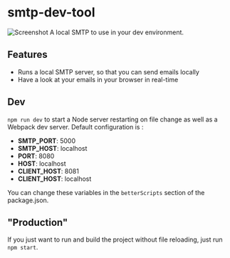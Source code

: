 # smtp-dev-tool

![Screenshot](http://i.imgur.com/OojQ6wm.gif)
A local SMTP to use in your dev environment.

## Features

- Runs a local SMTP server, so that you can send emails locally
- Have a look at your emails in your browser in real-time

## Dev

`npm run dev` to start a Node server restarting on file change as well as a Webpack dev server. Default configuration is :
- **SMTP_PORT**: 5000
- **SMTP_HOST**: localhost
- **PORT**: 8080
- **HOST**: localhost
- **CLIENT_HOST**: 8081
- **CLIENT_HOST**: localhost

You can change these variables in the `betterScripts` section of the package.json.

## "Production"

If you just want to run and build the project without file reloading, just run `npm start`.
